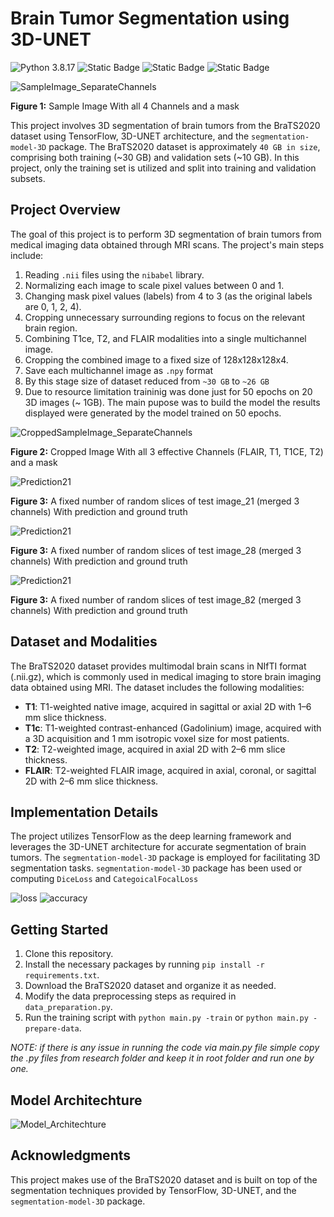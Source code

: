 # Brain Tumor Segmentation using 3D-UNET

![Python 3.8.17](https://img.shields.io/badge/python-3.8.17-blue.svg)
![Static Badge](https://img.shields.io/badge/Tensorflow-orange.svg)
![Static Badge](https://img.shields.io/badge/PYPI-segmentation_model_3D-blue.svg)
![Static Badge](https://img.shields.io/badge/ARCHITECHTURE-3D_UNET-darkgreen.svg)

![SampleImage_SeparateChannels](assets/sample_images/01_sample_actual.png)

**Figure 1:** Sample Image With all 4 Channels and a mask

This project involves 3D segmentation of brain tumors from the BraTS2020 dataset using TensorFlow, 3D-UNET architecture, and the `segmentation-model-3D` package. The BraTS2020 dataset is approximately `40 GB in size`, comprising both training (~30 GB) and validation sets (~10 GB). In this project, only the training set is utilized and split into training and validation subsets.

## Project Overview

The goal of this project is to perform 3D segmentation of brain tumors from medical imaging data obtained through MRI scans. The project's main steps include:

1. Reading `.nii` files using the `nibabel` library.
2. Normalizing each image to scale pixel values between 0 and 1.
3. Changing mask pixel values (labels) from 4 to 3 (as the original labels are 0, 1, 2, 4).
4. Cropping unnecessary surrounding regions to focus on the relevant brain region.
5. Combining T1ce, T2, and FLAIR modalities into a single multichannel image.
6. Cropping the combined image to a fixed size of 128x128x128x4.
7. Save each multichannel image as `.npy` format
8. By this stage size of dataset reduced from `~30 GB` to `~26 GB`
9. Due to resource limitation traininig was done just for 50 epochs on 20 3D images (~ 1GB). The main pupose was to build the model the results displayed were generated by the model trained on 50 epochs.

![CroppedSampleImage_SeparateChannels](assets/sample_images/02_Cropped.png)

**Figure 2:** Cropped Image With all 3 effective Channels (FLAIR, T1, T1CE, T2) and a mask

![Prediction21](assets/predictions/predictions_on_test_21.png)

**Figure 3:** A fixed number of random slices of test image_21 (merged 3 channels) With prediction and ground truth

![Prediction21](assets/predictions/predictions_on_test_28.png)

**Figure 3:** A fixed number of random slices of test image_28 (merged 3 channels) With prediction and ground truth

![Prediction21](assets/predictions/predictions_on_test_82.png)

**Figure 3:** A fixed number of random slices of test image_82 (merged 3 channels) With prediction and ground truth


## Dataset and Modalities

The BraTS2020 dataset provides multimodal brain scans in NIfTI format (.nii.gz), which is commonly used in medical imaging to store brain imaging data obtained using MRI. The dataset includes the following modalities:

- **T1**: T1-weighted native image, acquired in sagittal or axial 2D with 1–6 mm slice thickness.
- **T1c**: T1-weighted contrast-enhanced (Gadolinium) image, acquired with a 3D acquisition and 1 mm isotropic voxel size for most patients.
- **T2**: T2-weighted image, acquired in axial 2D with 2–6 mm slice thickness.
- **FLAIR**: T2-weighted FLAIR image, acquired in axial, coronal, or sagittal 2D with 2–6 mm slice thickness.

## Implementation Details

The project utilizes TensorFlow as the deep learning framework and leverages the 3D-UNET architecture for accurate segmentation of brain tumors. The `segmentation-model-3D` package is employed for facilitating 3D segmentation tasks. `segmentation-model-3D` package has been used or computing `DiceLoss` and `CategoicalFocalLoss`

![loss](assets/model_performance/loss.png)
![accuracy](assets/model_performance/accuracy.png)

## Getting Started

1. Clone this repository.
2. Install the necessary packages by running `pip install -r requirements.txt`.
3. Download the BraTS2020 dataset and organize it as needed.
4. Modify the data preprocessing steps as required in `data_preparation.py`.
5. Run the training script with `python main.py -train` or `python main.py -prepare-data`.

*NOTE:* _if there is any issue in running the code via main.py file simple copy the .py files from research folder and keep it in root folder and run one by one._

## Model Architechture

![Model_Architechture](assets/model_representation/3D_unet_model.png)

## Acknowledgments

This project makes use of the BraTS2020 dataset and is built on top of the segmentation techniques provided by TensorFlow, 3D-UNET, and the `segmentation-model-3D` package.
